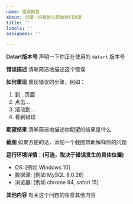 ```yaml
---
name: 错误报告
about: 创建一份报告以帮助我们改进
title: ''
labels: ''
assignees: ''

---
```


**Datart版本号**
声明一下你正在使用的 `datart` 版本号

**错误描述**
清晰简洁地描述这个错误

**如何重现**
重现错误的步骤，例如：
1. 到...页面
2. 点击...
3. 滚动到...
4. 看到错误

**期望结果**
清晰简洁地描述你期望的结果是什么

**截图**
如果方便的话，添加一个截图帮助解释你的问题

**运行环境详情：(可选，取决于错误发生的具体位置)**
- OS: [例如 Windows 10]
- 数据源: [例如  MySQL 8.0.26]
- 浏览器: [例如 chrome 94, safari 15]

**其他内容**
有关这个问题的任意其他内容
